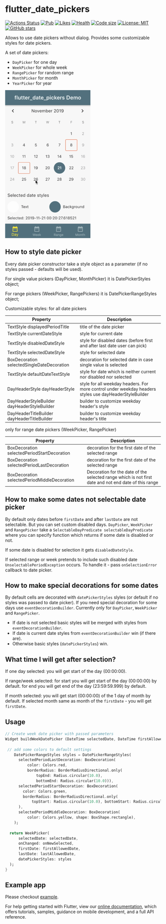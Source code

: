 # flutter_date_pickers  
  
[![Actions Status](https://github.com/MariaMelnik/flutter_date_pickers/workflows/Test/badge.svg)](https://github.com/MariaMelnik/flutter_date_pickers/actions)
[![Pub](https://img.shields.io/pub/v/flutter_date_pickers.svg)](https://pub.dev/packages/flutter_date_pickers)
[![Likes](https://img.shields.io/badge/dynamic/json?color=blue&label=likes&query=likes&url=http://www.pubscore.gq/likes?package=flutter_date_pickers&style=flat-square&cacheSeconds=90000)](https://pub.dev/packages/flutter_date_pickers)
[![Health](https://img.shields.io/badge/dynamic/json?color=blue&label=health&query=pub_points&url=http://www.pubscore.gq/pub-points?package=flutter_date_pickers&style=flat-square&cacheSeconds=90000)](https://pub.dev/packages/flutter_date_pickers/score)
[![Code size](https://img.shields.io/github/languages/code-size/MariaMelnik/flutter_date_pickers?logo=github&logoColor=white)](https://github.com/MariaMelnik/flutter_date_pickers)
[![License: MIT](https://img.shields.io/badge/license-MIT-purple.svg)](https://opensource.org/licenses/MIT)
[![GitHub stars](https://img.shields.io/github/stars/MariaMelnik/flutter_date_pickers?style=social)](https://github.com/MariaMelnik/flutter_date_pickers/)
<!--[![Coverage](https://codecov.io/gh/MariaMelnik/flutter_date_pickers/branch/master/graph/badge.svg)](https://codecov.io/gh/MariaMelnik/flutter_date_pickers)
[![effective_dart](https://img.shields.io/badge/style-effective_dart-40c4ff.svg)](https://github.com/tenhobi/effective_dart)-->
  
  
Allows to use date pickers without dialog.
Provides some customizable styles for date pickers.

A set of date pickers:
* `DayPicker` for one day
* `WeekPicker` for whole week
* `RangePicker` for random range
* `MonthPicker` for month
* `YearPicker` for year

![](demoDatePickers2.gif)

## How to style date picker
Every date picker constructor take a style object as a parameter (if no styles passed - defaults will be used).

For single value pickers (DayPicker, MonthPicker) it is DatePickerStyles object;

For range pickers (WeekPicker, RangePickers) it is DatePickerRangeStyles object;

Customizable styles:
for all date pickers

| Property | Description |
|---|---|
| TextStyle displayedPeriodTitle | title of the date picker |
| TextStyle currentDateStyle | style for current date |
| TextStyle disabledDateStyle | style for disabled dates (before first and after last date user can pick) |
| TextStyle selectedDateStyle | style for selected date |
| BoxDecoration selectedSingleDateDecoration | decoration for selected date in case single value is selected |
| TextStyle defaultDateTextStyle | style for date which is neither current nor disabled nor selected |
| DayHeaderStyle dayHeaderStyle | style for all weekday headers. For more control under weekday headers styles use dayHeaderStyleBuilder |
| DayHeaderStyleBuilder dayHeaderStyleBuilder | builder to customize weekday header's style |
| DayHeaderTitleBuilder dayHeaderTitleBuilder | builder to customize weekday header's title |

only for range date pickers (WeekPicker, RangePicker)

| Property | Description |
|---|---|
| BoxDecoration selectedPeriodStartDecoration | decoration for the first date of the selected range |
| BoxDecoration selectedPeriodLastDecoration | decoration for the first date of the selected range |
| BoxDecoration selectedPeriodMiddleDecoration | Decoration for the date of the selected range which is not first date and not end date of this range |

## How to make some dates not selectable date picker
By default only dates before `firstDate` and after `lastDate` are not selectable. But you can set custom disabled days.
`DayPicker`, `WeekPicker` and `RangePicker` take a `SelectableDayPredicate selectableDayPredicate`
where you can specify function which returns if some date is disabled or not.

If some date is disabled for selection it gets `disabledDateStyle`.

If selected range or week pretends to include such disabled date `UnselectablePeriodException` occurs.
To handle it - pass `onSelectionError` callback to date picker.

## How to make special decorations for some dates
By default cells are decorated with `datePickerStyles` slyles (or default if no styles was passed to date picker).
If you need special decoration for some days use `eventDecorationBuilder`.
Currently only for `DayPicker`, `WeekPicker` and `RangePicker`.

- If date is not selected basic styles will be merged with styles from `eventDecorationBuilder`.
- If date is current date styles from `eventDecorationBuilder` win (if there are).
- Otherwise basic styles (`datePickerStyles`) win.

## What time I will get after selection?
If one day selected:
 you will get start of the day (00:00:00).

If range/week selected:
 for start you will get start of the day (00:00:00) by default.
 for end you will get end of the day (23:59:59.999) by default.

If month selected:
  you will get start (00:00:00) of the 1 day of month by default.
  If selected month same as month of the `firstDate` - you will get `firstDate`.

## Usage

```dart
// Create week date picker with passed parameters
Widget buildWeekDatePicker (DateTime selectedDate, DateTime firstAllowedDate, DateTime lastAllowedDate, ValueChanged<DatePeriod> onNewSelected) {

 // add some colors to default settings
    DatePickerRangeStyles styles = DatePickerRangeStyles(
      selectedPeriodLastDecoration: BoxDecoration(
          color: Colors.red,
          borderRadius: BorderRadiusDirectional.only(
              topEnd: Radius.circular(10.0),
              bottomEnd: Radius.circular(10.0))),
      selectedPeriodStartDecoration: BoxDecoration(
        color: Colors.green,
        borderRadius: BorderRadiusDirectional.only(
            topStart: Radius.circular(10.0), bottomStart: Radius.circular(10.0)),
      ),
      selectedPeriodMiddleDecoration: BoxDecoration(
          color: Colors.yellow, shape: BoxShape.rectangle),
    );
    
  return WeekPicker(
      selectedDate: selectedDate,
      onChanged: onNewSelected,
      firstDate: firstAllowedDate,
      lastDate: lastAllowedDate,
      datePickerStyles: styles
  );
}
```

## Example app
Please checkout [example](https://github.com/MariaMelnik/flutter_date_pickers/tree/master/example).

For help getting started with Flutter, view our
[online documentation](https://flutter.io/docs), which offers tutorials,
samples, guidance on mobile development, and a full API reference.

